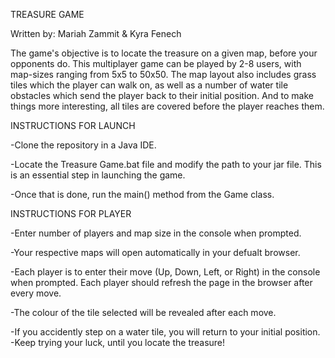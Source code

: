 
TREASURE GAME

Written by: 
Mariah Zammit & Kyra Fenech

The game's objective is to locate the treasure on a given map, before your opponents do. This multiplayer game can be played by 2-8 users, with map-sizes ranging from 5x5 to 50x50. The map layout also includes grass tiles which the player can walk on, as well as a number of water tile obstacles which send the player back to their initial position. And to make things more interesting, all tiles are covered before the player reaches them.

INSTRUCTIONS FOR LAUNCH

-Clone the repository in a Java IDE. 

-Locate the Treasure Game.bat file and modify the path to your jar file. This is an essential step in launching the game.

-Once that is done, run the main() method from the Game class. 

INSTRUCTIONS FOR PLAYER

-Enter number of players and map size in the console when prompted. 

-Your respective maps will open automatically in your defualt browser. 

-Each player is to enter their move (Up, Down, Left, or Right) in the console when prompted. Each player should refresh the page in the browser after every move.

-The colour of the tile selected will be revealed after each move. 

-If you accidently step on a water tile, you will return to your initial position. 
-Keep trying your luck, until you locate the treasure!

